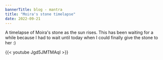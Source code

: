 ```yaml
---
bannerTitle: blog - mantra
title: "Moira's stone timelapse"
date: 2022-09-21
---
```


A timelapse of Moira's stone as the sun rises. This has been waiting for a
while because I had to wait until today when I could finally give the stone to
her :)

{{< youtube Jgd5JMTMAqI >}}
